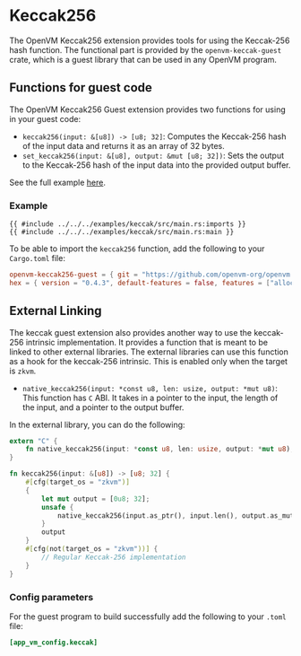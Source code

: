 # Keccak256

The OpenVM Keccak256 extension provides tools for using the Keccak-256 hash function.
The functional part is provided by the `openvm-keccak-guest` crate, which is a guest library that can be used in any OpenVM program.

## Functions for guest code

The OpenVM Keccak256 Guest extension provides two functions for using in your guest code:

- `keccak256(input: &[u8]) -> [u8; 32]`: Computes the Keccak-256 hash of the input data and returns it as an array of 32 bytes.
- `set_keccak256(input: &[u8], output: &mut [u8; 32])`: Sets the output to the Keccak-256 hash of the input data into the provided output buffer.

See the full example [here](https://github.com/openvm-org/openvm/blob/main/examples/keccak/src/main.rs).

### Example

```rust,no_run,noplayground
{{ #include ../../../examples/keccak/src/main.rs:imports }}
{{ #include ../../../examples/keccak/src/main.rs:main }}
```

To be able to import the `keccak256` function, add the following to your `Cargo.toml` file:

```toml
openvm-keccak256-guest = { git = "https://github.com/openvm-org/openvm.git" }
hex = { version = "0.4.3", default-features = false, features = ["alloc"] }
```

## External Linking

The keccak guest extension also provides another way to use the keccak-256 intrinsic implementation. It provides a function that is meant to be linked to other external libraries. The external libraries can use this function as a hook for the keccak-256 intrinsic. This is enabled only when the target is `zkvm`.

- `native_keccak256(input: *const u8, len: usize, output: *mut u8)`: This function has `C` ABI. It takes in a pointer to the input, the length of the input, and a pointer to the output buffer.

In the external library, you can do the following:

```rust
extern "C" {
    fn native_keccak256(input: *const u8, len: usize, output: *mut u8);
}

fn keccak256(input: &[u8]) -> [u8; 32] {
    #[cfg(target_os = "zkvm")]
    {
        let mut output = [0u8; 32];
        unsafe {
            native_keccak256(input.as_ptr(), input.len(), output.as_mut_ptr() as *mut u8);
        }
        output
    }
    #[cfg(not(target_os = "zkvm"))] {
        // Regular Keccak-256 implementation
    }
}
```

### Config parameters

For the guest program to build successfully add the following to your `.toml` file:

```toml
[app_vm_config.keccak]
```
